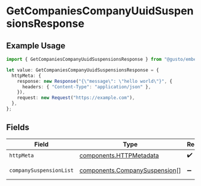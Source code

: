 # GetCompaniesCompanyUuidSuspensionsResponse

## Example Usage

```typescript
import { GetCompaniesCompanyUuidSuspensionsResponse } from "@gusto/embedded-api/models/operations/getcompaniescompanyuuidsuspensions.js";

let value: GetCompaniesCompanyUuidSuspensionsResponse = {
  httpMeta: {
    response: new Response("{\"message\": \"hello world\"}", {
      headers: { "Content-Type": "application/json" },
    }),
    request: new Request("https://example.com"),
  },
};
```

## Fields

| Field                                                                          | Type                                                                           | Required                                                                       | Description                                                                    |
| ------------------------------------------------------------------------------ | ------------------------------------------------------------------------------ | ------------------------------------------------------------------------------ | ------------------------------------------------------------------------------ |
| `httpMeta`                                                                     | [components.HTTPMetadata](../../models/components/httpmetadata.md)             | :heavy_check_mark:                                                             | N/A                                                                            |
| `companySuspensionList`                                                        | [components.CompanySuspension](../../models/components/companysuspension.md)[] | :heavy_minus_sign:                                                             | Example response                                                               |